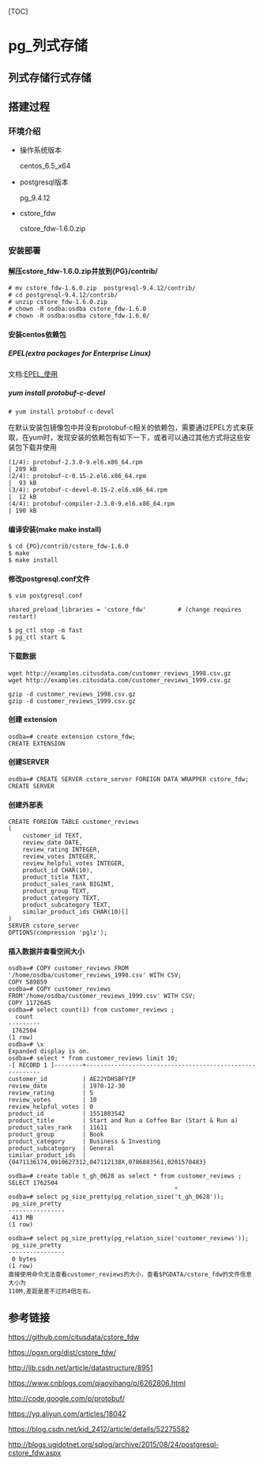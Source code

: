 [TOC]

# pg_列式存储



## 列式存储行式存储









## 搭建过程

### 环境介绍

- 操作系统版本

  centos_6.5_x64

- postgresql版本

  pg_9.4.12

- cstore_fdw

  cstore_fdw-1.6.0.zip

### 安装部署

#### 解压cstore_fdw-1.6.0.zip并放到{PG}/contrib/

```
# mv cstore_fdw-1.6.0.zip  postgresql-9.4.12/contrib/
# cd postgresql-9.4.12/contrib/
# unzip cstore_fdw-1.6.0.zip 
# chown -R osdba:osdba cstore_fdw-1.6.0
# chown -R osdba:osdba cstore_fdw-1.6.0/
```

#### 安装centos依赖包

##### EPEL(extra packages for Enterprise Linux)

文档:[EPEL_使用](EPEL_使用.md)

##### yum install protobuf-c-devel

```
# yum install protobuf-c-devel
```

在默认安装包镜像包中并没有protobuf-c相关的依赖包，需要通过EPEL方式来获取，在yum时，发现安装的依赖包有如下一下，或者可以通过其他方式将这些安装包下载并使用

```
(1/4): protobuf-2.3.0-9.el6.x86_64.rpm                                            | 289 kB      
(2/4): protobuf-c-0.15-2.el6.x86_64.rpm                                           |  93 kB     
(3/4): protobuf-c-devel-0.15-2.el6.x86_64.rpm                                     |  12 kB     
(4/4): protobuf-compiler-2.3.0-9.el6.x86_64.rpm                                   | 190 kB       

```

#### 编译安装(make make install)

```
$ cd {PG}/contrib/cstore_fdw-1.6.0
$ make
$ make install
```

#### 修改postgresql.conf文件

```
$ vim postgresql.conf

shared_preload_libraries = 'cstore_fdw'         # (change requires restart)

$ pg_ctl stop -m fast
$ pg_ctl start &
```

#### 下载数据

```
wget http://examples.citusdata.com/customer_reviews_1998.csv.gz
wget http://examples.citusdata.com/customer_reviews_1999.csv.gz

gzip -d customer_reviews_1998.csv.gz
gzip -d customer_reviews_1999.csv.gz
```

#### 创建 extension

```
osdba=# create extension cstore_fdw;
CREATE EXTENSION
```

#### 创建SERVER

```
osdba=# CREATE SERVER cstore_server FOREIGN DATA WRAPPER cstore_fdw;
CREATE SERVER
```

#### 创建外部表

```
CREATE FOREIGN TABLE customer_reviews
(
    customer_id TEXT,
    review_date DATE,
    review_rating INTEGER,
    review_votes INTEGER,
    review_helpful_votes INTEGER,
    product_id CHAR(10),
    product_title TEXT,
    product_sales_rank BIGINT,
    product_group TEXT,
    product_category TEXT,
    product_subcategory TEXT,
    similar_product_ids CHAR(10)[]
)
SERVER cstore_server
OPTIONS(compression 'pglz');
```

#### 插入数据并查看空间大小

```
osdba=# COPY customer_reviews FROM '/home/osdba/customer_reviews_1998.csv' WITH CSV;
COPY 589859
osdba=# COPY customer_reviews FROM'/home/osdba/customer_reviews_1999.csv' WITH CSV;
COPY 1172645
osdba=# select count(1) from customer_reviews ;
  count  
---------
 1762504
(1 row)
osdba=# \x
Expanded display is on.
osdba=# select * from customer_reviews limit 10;
-[ RECORD 1 ]--------+---------------------------------------------------------
customer_id          | AE22YDHSBFYIP
review_date          | 1970-12-30
review_rating        | 5
review_votes         | 10
review_helpful_votes | 0
product_id           | 1551803542
product_title        | Start and Run a Coffee Bar (Start & Run a)
product_sales_rank   | 11611
product_group        | Book
product_category     | Business & Investing
product_subcategory  | General
similar_product_ids  | {0471136174,0910627312,047112138X,0786883561,0201570483}

osdba=# create table t_gh_0628 as select * from customer_reviews ;
SELECT 1762504
                                               ^
osdba=# select pg_size_pretty(pg_relation_size('t_gh_0628'));
 pg_size_pretty 
----------------
 413 MB
(1 row)

osdba=# select pg_size_pretty(pg_relation_size('customer_reviews'));
 pg_size_pretty 
----------------
 0 bytes
(1 row)
直接使用命令无法查看customer_reviews的大小，查看$PGDATA/cstore_fdw的文件信息大小为
110M,差距是差不过的4倍左右。
```



## 参考链接

https://github.com/citusdata/cstore_fdw

https://pgxn.org/dist/cstore_fdw/

http://lib.csdn.net/article/datastructure/8951

https://www.cnblogs.com/qiaoyihang/p/6262806.html

<http://code.google.com/p/protobuf/>

https://yq.aliyun.com/articles/18042

https://blog.csdn.net/kid_2412/article/details/52275582

http://blogs.ugidotnet.org/sqlog/archive/2015/08/24/postgresql-cstore_fdw.aspx







